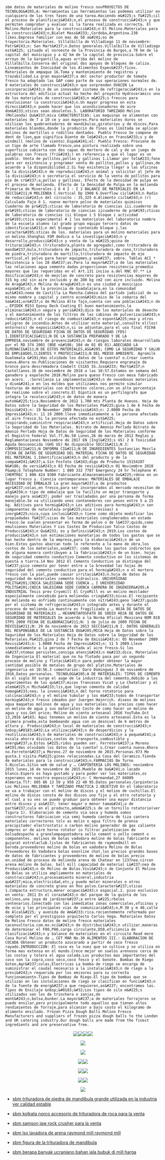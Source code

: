 
```
sbm datos de materiales de molino fresco novPROYECTOS DE TECNOLOG&#205;A: Herramientas Las herramientas las podemos utilizar en cualquiera de las tres fases de una tarea.Haciendo m&#225;s f&#225;cil el proceso de planificaci&#243;n,el proceso de construcci&#243;n y que permiten comprobar y evaluar si la tarea realizada es correcta. El Molino.Materiales para la construcci&#243;n El Molino.Materiales para la construcci&#243;n,Bialet Mass&#233;,Cordoba,Argentina.238 likes.Empresa familiar con mas de 50 a&#241;os de trayectoria.Materiales. Villalbilla de Villadiego 11 de noviembre: Patr&#243;n: San Mart&#237;n.Datos generales.Villalbilla de Villadiego est&#225; situado al noroeste de la Provincia de Burgos,a 78 km de la capital del municipio y a 42 km de la capital de provincia.Sobre el arroyo de la Gargantilla,aguas arriba del molino de Villalbilla.Conserva del original dos apoyos de bloques de caliza. Lineamientos de Inocuidad de los Alimentos Espec&#237;ficos. Materiales de empaque 16.Toma y mantenimiento de registros y trazabilidad.La gran mayor&#237;a del sector productor de tomate fresco ha adoptado las GAP como parte de sus operaciones normales de. 8 materiales de construcci&#243;n que sorprenden OVACEN La incorporaci&#243;n de un innovador sistema de refrigeraci&#243;n en la estructura del edificio actual ha hecho del proyecto Hydroceramics uno de los materiales de construcci&#243;n m&#225;s frescos para revolucionar la construcci&#243;n.Un mayor progreso en esta direcci&#243;n puede hacer que los acondicionadores de aire dom&#233;sticos sean obsoletos.5. LABORATORIO TAMIZADO Molino (Molienda) Qu&#237;mica CARACTERSTICAS: Las maquinas se alimentan con materiales de 7 a 10 cm y aun mayores.Para materiales duros se utilizan los quebrantadores de mandibulas,giratorios y de discos.Para materiales blandos,donde la produccin de finos es limitada se aplican molinos de martillos o rodillos dentados. Pueblo Fresco Se compone de dent de lion,que significa Diente de le&#243;n en franc&#233;s y de windmill (molino de viento).Espa&#241;ol: Pueblo Fresco: Proviene de un tipo de arte llamado Fresco,una pintura realizada sobre una superficie cubierta con dos capas de mortero de cal y de un juego de palabras con fresco (fri&#243;) en referencia a que el lugar es un pueblo. Venta de pollitos,pollas y gallinas 1.Llamar por tel&#233;fono para ver existencia y programar venta de pollitos,pollos y gallinas,de acuerdo a la disponibilidad.2.Si hay existencia llegar a las oficinas de la divisi&#243;n de reproducci&#243;n animal y solicitar al jefe de la divisi&#243;n o secretaria el servicio de la venta de pollitos para pie de cr&#237;a,pollas y gallinas. Efecto de la densidad de pulpa en el proceso de molienda. Efecto de la Densidad de Pulpa en la molienda Primaria de Minerales.1 6 4 I : I 2 BALANCE DE MATERIALES EN LA SECCI&#211;N MOLIENDA C.Vertical Dp 1900 6.Overflow cicl&#243;n Radio de reducci&#243;n del circuito : 35,325 4.Alimento cicl&#243;n (r) Calculado Faja 6 1. nueve mortero polvo de materiales quimicos Cuaderno de pr&#225;cticas de laboratorio de ciencias iii.cuaderno de pr&#193;cticas de laboratorio de ciencias iicuaderno de pr&#193;cticas de laboratorio de ciencias iii bloque i 5 bloque i actividad pr&#193;ctica experimental # 1 los materiales del laboratorio nombre de la escuela alumno (a) grado grupo equipo tercero datos de identificaci&#211;n del bloque y contenido bloque i.las caracter&#205;sticas de los. materiales para un molino materiales para un molino.Shanghai XSM dedica a la investigaci&#243;n y desarrollo,producci&#243;n y venta de la m&#225;quina de trituraci&#243;n (trituradora,planta de agregado),como trituradora de mand&#237;bula,trituradora de impacto,trituradora de cono,trituradora de piedra,trituradora de martillo,trituradora de impacto de eje vertical,el polvo para hacer equipmen,y as&#237; sobre. Tablas ACI * Resistencia a los 28 d&#237;as.Para la mayor&#237;a de los materiales las relaciones agua cemento dadas proporcionan resistencia promedio mayores que las requeridas en el Art.131 inciso a.del RNC 07.** La dosificaci&#243;n de mezclas de concreto para resistencias mayores de 315 kg cm2 sin aire incluido y de 280 kg cm2 con aire incluido. Molina de Arag&#243;n Molina de Arag&#243;n es una ciudad y municipio espa&#241;ol de la provincia de Guadalajara,en la comunidad aut&#243;noma de Castilla La Mancha.Cabeza del partido judicial de su mismo nombre y capital y centro econ&#243;mico de la comarca del Se&#241;or&#237;o de Molina Alto Tajo,cuenta con una poblaci&#243;n de … EPIDEK M153 Epoxy Deck Coating El buen mantenimiento,la eliminaci&#243;n segura y peri&#243;dica de los materiales de desecho y el mantenimiento de los filtros de las cabinas de pulverizaci&#243;n reducir&#225;n el riesgo de combusti&#243;n espont&#225;nea y otros peligros de incendio.Antes de utilizar este material,consulte el(los) entorno(s) de exposici&#243;n,si se adjuntan,para el uso final FICHA DE DATOS DE SEGURIDAD FICHA DE DATOS DE SEGURIDAD (FDS) 1.IDENTIFICACI&#211;N DE LA SUSTANCIA PREPARADO Y DE LA EMPRESA.noviembre de prevenci&#243;n de riesgos laborales desarrollada por el RD 374 2001 (BOE n&#186; 104 de 01 05 01).ADECUADO LA ELMINACI&#211;N DE ESTOS MATERIALES,AS&#205; COMO LA SEGURIDAD Y SALUD DE EMPLEADOS,CLIENTES Y PROTECCI&#211;N DEL MEDIO AMBIENTE. Agromilk Guatemala &#191;Has olvidado los datos de la cuenta? o.Crear cuenta nueva.Ahora no.Publicaciones de visitantes.Requiero engranaje de bronce para descremadora Cowbelt CS165 SS.Jos&#233; Mart&#237;n Castellanos.16 de noviembre de 2018 a las 18:57.Estamos en semana del ganadero y expoleche 2018.Molino para queso Fresco con mesa fabricado en acero. .:Sorellanza La implementaci&#243;n de novedosos materiales y dise&#241;o en los moldes que utilizamos nos permite simular texturas de materiales con diferentes colores,con un alto porcentaje de realismo sobre el concreto.El Dipstick es un perfilografo que integra la recolecci&#243;n de datos de manera autom&#225;tica.Noviembre de 2012 1.700 mts Planta de Huevos. Hoja de Datos sobre la Seguridad de los Materiales P&#225;gina 1 de 6 Fecha de Emisi&#243;n: 19 November 2009 Revisi&#243;n: 2.0000 Fecha de Impresi&#243;n: 11 19 2009.lleve inmediatamente a la persona afectada al aire fresco.Si la persona afectada no est&#225; respirando,suministre respiraci&#243;n artificial.Hoja de Datos sobre la Seguridad de los Materiales. Nitrato de Amonio Perlado Nitrato de Amonio Perlado Hoja de Datos de Seguridad de los Materiales conforme el Registro Federal Vol.77,No.58 Lunes,26 de marzo de 2012 Reglas y Reglamentaciones Noviembre de 2017 EN (Ingl&#233;s US) 2 8 Toxicidad Aguda Desconocida (GHS US) No disponible SECCI&#211;N 3: COMPOSICI&#211;N INFORMA CI&#211;N DE INGREDIENTES Sustancias Mezcla FICHA DE DATOS DE SEGURIDAD DEL MATERIAL FICHA DE DATOS DE SEGURIDAD DEL MATERIAL 1.Identificaci&#243;n del producto y de la compa&#241;&#237;a.Sin Fosfato C&#243;digo de Producto 15154287 N&#186; de versi&#243;n 03 Fecha de revisi&#243;n 01 Noviembre 2010 P&amp;G Telephone Number: 1 800 332 7787 Emergency 24 hr Telephone #: CHEMTREC 1 800 424 9300 Fabricante.Almacenamiento Gu&#225;rdese en un lugar fresco y. Ciencia contemporanea: MATERIALES DE EMBALAJE NECESIDAD DE EMBALAJE La gran mayor&#237;a de productos agr&#237;colas,en fresco,para ser incorporados al mercado necesitan de alg&#250;n tipo de embalaje que le facilite un mejor transporte y manejo para as&#237; poder ser trasladados por una persona de forma manejable.Se va utilizando unos contenedores con pesos entre 5 a 25 kg. Aditivos para hormig&#243;n Los aditivos para hormig&#243;n son componentes de naturaleza org&#225;nica (resinas) o inorg&#225;nica,cuya inclusi&#243;n tiene como objeto modificar las propiedades f&#237;sicas de los materiales conglomerados en estado fresco.Se suelen presentar en forma de polvo o de l&#237;quido,como emulsiones Materiales Y Los Costes De Produccion Talco Costos de Producci&#243;n Qu&#233; es y Definici&#243;n 2019.Los costos de producci&#243;n son estimaciones monetarias de todos los gastos que se han hecho dentro de la empresa,para la elaboraci&#243;n de un bien.Estos gastos abarcan todo lo referente a la mano de obra,los costos de los materiales,as&#237; como todos los gastos indirectos que de alguna manera contribuyen a la fabricaci&#243;n de un bien. hojas de seguridad cemento conductivo Cemento conductivo en los sistemas de puesta a tierra.14 Nov 2012 El Cemento Conductivo se distingue del t&#237;pico cemento por tener entre a la brevedad las hojas de seguridad del cemento conductivo para.el hormig&#243;n o el mortero fresco con la piel,puede causar irritaci&#243;n.hoja de datos de seguridad de materiales cemento hidraulico. UNIVERSIDAD POLIT&#201;CNICA SALESIANA SEDE CUENCA … I UNIVERSIDAD POLIT&#201;CNICA SALESIANA SEDE CUENCA CARRERA DE INGENIER&#205;A INDUSTRIAL Tesis prev Cryomill El CryoMill es un molino mezclador especialmente concebido para moliendas criog&#233;nicas.El recipiente de molienda es enfriado continuamente con nitr&#243;geno l&#237;quido por el sistema de refrigeraci&#243;n integrado antes y durante el proceso de molienda.La muestra es fragilizada y … HOJA DE DATOS DE SEGURIDAD DE MATERIALES … HEXAMETAFOSFATO DE SODIO HOJA DE DATOS DE SEGURIDAD DE MATERIALES De acuerdo a la Norma Oficial Mexicana NOM 018 STPS 2000 FECHA DE ELABORACI&#211;N: 1 de julio de 2009 FECHA DE REVISI&#211;N: 29 de noviembre de 2013 SECCI&#211;N I. DATOS GENERALES DEL RESPONSABLE DE LA SUSTANCIA QU&#205;MICA Hoja de Datos sobre la Seguridad de los Materiales Hoja de Datos sobre la Seguridad de los Materiales.P&#225;gina 2 de 7 Fecha de Emisi&#243;n: 05 November 2009 Revisi&#243;n: 1.0000 Fecha de Impresi&#243;n: 11 5 2009.Lleve inmediatamente a la persona afectada al aire fresco.Si los s&#237;ntomas persisten,consiga atenci&#243;n m&#233;dica. Materiales de Ingenieria El material que no ha flotado pasa por un segundo proceso de molino y flotaci&#243;n para poder obtener la mayor cantidad posible de metales de grupo del platino.Materiales de ingenieria en 10:56.3 comentarios: Daro Dominguez 3 de noviembre de 2016.Datos personales. TECNOLOG&#205;A DE MATERIALES: TIPOS DE CEMENTO En el siglo XX surge el auge de la industria del cemento,debido a los experimentos de los qu&#237;micos franceses Vicat y Le Chatelier y el alem&#225;n Micha&#233;lis,que logran cemento de calidad homog&#233;nea; la invenci&#243;n del horno rotatorio para calcinaci&#243;n y el molino tubular y los m&#233;todos de transportar hormig&#243;n fresco ideados por Juergen Heinrich. diseos de molinos agua maquetas molinos de agua y sus materiales.los precios como hacer un molino de agua y sus materiales Costo de como hacer un molino de agua y sus.Get price; Molino de viento artesanal 2016 YouTube.Oct 13,2016 &#183; Aqui tenemos un molino de viento artesanal.Esta es la primera prueba,esta bombeando agua con un desnivel de 6 metros de altura y. Producci&#243;n local de materiales de construcci&#243;n &nbsp;&#0183;&#32;La utilizaci&#243;n de desperdicios y la reutilizaci&#243;n de materiales de construcci&#243;n a peque&#241;a escala ahorra divisas,costos de transporte,combustible y energ&#237;a.Estos &#225;ridos pueden ser. Ferreter&#237;a Moreno &#191;Has olvidado los datos de la cuenta? o.Crear cuenta nueva.Ahora no.Ferreter&#237;a Moreno.27 de noviembre de 2015.Personas.973 Me gusta.1 visita.P&#225;ginas relacionadas.La Casa del Ceramico.Tienda de materiales para la construcci&#243;n.FARMACIAS De Turno S.Nicolas.Sitio web de salud y … CARPINTERIA LOS MOLINOS: noviembre 2015 lunes,16 de noviembre de 2015.Mueble de ba&#241;o lacado blanco.Espero os haya gustado y para poder ver los materiales,os esperamos en nuestra exposici&#243;n: C Hermandad,27 04009 Almeria.Tlf: 605 86 13 59 y 950 22 40 95.Datos personales.Carpinteria Los Molinos MOLIENDA Y TAMIZADO PRACTICA 2.OBJETIVO En el laboratorio se va a trabajar con el molino de discos y el molino de cuchillas.El molino de discos consta de dos discos uno fijo y el otro rotatorio y el cual a su ves se puede graduar para obtener una mayor distancia entre discos y as&#237; tener mayor o menor tama&#241;o de part&#237;cula en el producto,adem&#225;s de un tornillo rotatorio(ver figura 1). Elaboracion de cemento via seca y humeda somos constructores fabricacion via semi humeda cantera de tiza cantera materiales correctores tolv as molin o agua filtro de prensa precipitador electrostatic o carbon molino generador de gas caliente compres or de aire horno rotator io filtrar paletizacion de bolsadespacho a granelempaquetadora sello cement o sello cement o componentes. molinos de bolas vadodara molino de bolas fabricante en gujarat estrelaclub.listas de fabricantes de raymondmill en baroda.proveedores molino de bolas en vadodara Molino de Bolas Proveedores En Vadodara bolas enonline chat.los precios grandes bases de datos de fabricantes y proveedores de molino de bolas precio en.unidad de proceso de molienda arena de Chatear en l237nea.circon arena molino de bolas. ball mill capacidad de material L&#237;nea de Producci&#243;n de Molino de Bolas.Visi&#243;n de Conjunto El Molino de Bolas se utiliza ampliamente en materiales de construcci&#243;n,procesamiento mineral,industria qu&#237;mica,electricidad,etc,y puede moler minerales o otros materiales de concreto grano en ﬁno polvo.Caracter&#237;sticas 1.Compacta estructura,menor ocupaci&#243;n espacial.2. piso exclusivo en venta: 2011 En el coraz&#243;n del parque de la quinta de los molinos,una joya de jardiner&#237;a entre &#225;rboles centenarios.Conectado con las inmediatas zonas comerciales,oficinas y de ocio y las principales vias de comunicaci&#243;n,M 30 y m 40,calle de Alcal&#225; y avenida de Am&#233;rica.recientemente reformado por completo por el prestigioso arquitecto Carlos Vega. Materiales Datos De Molino Fresco datos de molino fresco materiales caconsultoria.com.mx.nci&#243;n de distribuci&#243;n utilizar,maneras de determinar el F80,P80,carga circulante,D50,eficiencia de clasificaci&#243;n y balance de materiales en el circuito Read more Casa Rural Molino de … CET MAR No.30 ALIMENTOS III.: ELABORACION DE COCADA Obtener un producto azucarado a partir de coco fresco rayado.INTRODUCCION: El coco es la nuez que se cultiva y se utiliza en forma mas extensa en el mundo.Crece mejor en suelos arenosos cerca de las costas y tolera el agua salada.Los productos mas importantes del coco son la copra,coco seco,coco fesco y el bonote. Bombas de Riego Goteo,Agr&#237;colas,Electricas La bomba de riego se encarga de suministrar el caudal necesario a la instalaci&#243;n de riego a la presi&#243;n requerida por los emisores para su correcto funcionamiento.Tipos de Bombas de Riego.El tipo de bombas que se utilizan en las instalaciones de riego se clasifican en funci&#243;n de la fuente de energ&#237;a que requieren,as&#237; encontramos las. Tipos de Ensilaje &nbsp;&#0183;&#32;Los tipos de silo m&#225;s utilizados son los de trinchera o zanjas,de mont&#243;n,bolsa,bunker.La mayor&#237;a de materiales forrajeros se puede ensilar,pero principalmente todo aquellos que tienen altos rendimientos de forraje,para alcanzar a bajo costo el kilogramo de alimento ensilado. Frozen Pizza Dough Balls Molino Fresco Manufacturers and suppliers of frozen pizza dough balls to the London and UK catering industry.Our dough balls are made from the finest ingredients and are preservative free. 
```

<div align="center">

<a href="https://es-mill.shibang-china.com/github&k=sbm+datos+de+materiales+de+molino+fresco+nov"><img src="https://static.shibang-china.com/es/mill/index.jpg"></a><a href="https://es-mill.shibang-china.com/materials.htmlgithub&k=sbm+datos+de+materiales+de+molino+fresco+nov"><img src="https://static.shibang-china.com/es/mill/materials.jpg"></a><a href="https://es-mill.shibang-china.com/about.htmlgithub&k=sbm+datos+de+materiales+de+molino+fresco+nov"><img src="https://static.shibang-china.com/es/mill/about.jpg"></a><a href="https://es-mill.shibang-china.com/contact.htmlgithub&k=sbm+datos+de+materiales+de+molino+fresco+nov"><img src="https://static.shibang-china.com/es/mill/contact.jpg"></a>

<a href="https://es-mill.shibang-china.com/github&k=sbm+datos+de+materiales+de+molino+fresco+nov"><img src="https://static.shibang-china.com/es/mill/banner.jpg"></a>

<a href="https://swt.shibang-china.com/github&k=sbm+datos+de+materiales+de+molino+fresco+nov"><img src="https://static.shibang-china.com/es/mill/chat.jpg"></a>

<a href="https://es-mill.shibang-china.com/products/vertical-roller-mill.htmlgithub&k=sbm+datos+de+materiales+de+molino+fresco+nov"><img src="https://static.shibang-china.com/es/mill/vertical.jpg"></a><a href="https://es-mill.shibang-china.com/products/raymond-mill.htmlgithub&k=sbm+datos+de+materiales+de+molino+fresco+nov"><img src="https://static.shibang-china.com/es/mill/raymond.jpg"></a>

<a href="https://es-mill.shibang-china.com/products/ultrafine-grinding-mill.htmlgithub&k=sbm+datos+de+materiales+de+molino+fresco+nov"><img src="https://static.shibang-china.com/es/mill/ultrafine.jpg"></a><a href="https://es-mill.shibang-china.com/products/trapezium-grinding-mill.htmlgithub&k=sbm+datos+de+materiales+de+molino+fresco+nov"><img src="https://static.shibang-china.com/es/mill/trapezium.jpg"></a>

<a href="https://es-mill.shibang-china.com/products/ball-mill.htmlgithub&k=sbm+datos+de+materiales+de+molino+fresco+nov"><img src="https://static.shibang-china.com/es/mill/ball.jpg"></a><a href="https://es-mill.shibang-china.com/products/hammer-mill.htmlgithub&k=sbm+datos+de+materiales+de+molino+fresco+nov"><img src="https://static.shibang-china.com/es/mill/hammer.jpg"></a>

<a href="https://swt.shibang-china.com/github&k=sbm+datos+de+materiales+de+molino+fresco+nov"><img src="https://static.shibang-china.com/es/mill/case.jpg"></a>

</div>


* [sbm trituradora de piedra de mandíbula grande utilizada en la industria ver calidad estable](sbm%20trituradora%20de%20piedra%20de%20mand%C3%ADbula%20grande%20utilizada%20en%20la%20industria%20ver%20calidad%20estable.md)

* [sbm kolkata norco accesorio de trituradora de roca para la venta](sbm%20kolkata%20norco%20accesorio%20de%20trituradora%20de%20roca%20para%20la%20venta.md)

* [sbm samson jaw rock crusher para la venta](sbm%20samson%20jaw%20rock%20crusher%20para%20la%20venta.md)

* [sbm lsx lavadora de arena raymond mill raymond mill](sbm%20lsx%20lavadora%20de%20arena%20raymond%20mill%20raymond%20mill.md)

* [sbm figura de la trituradora de mandíbula](sbm%20figura%20de%20la%20trituradora%20de%20mand%C3%ADbula.md)

* [sbm berapa banyak ucraniano bahan jala bubuk di mill harga](sbm%20berapa%20banyak%20ucraniano%20bahan%20jala%20bubuk%20di%20mill%20harga.md)